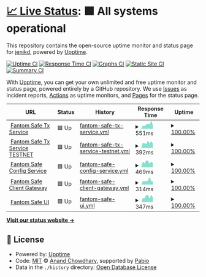 # [📈 Live Status](https://jenikd.github.io/SafeStatus): <!--live status--> **🟩 All systems operational**

This repository contains the open-source uptime monitor and status page for [jenikd](https://jenikd.github.io/SafeStatus), powered by [Upptime](https://github.com/upptime/upptime).

[![Uptime CI](https://github.com/jenikd/SafeStatus/workflows/Uptime%20CI/badge.svg)](https://github.com/jenikd/SafeStatus/actions?query=workflow%3A%22Uptime+CI%22)
[![Response Time CI](https://github.com/jenikd/SafeStatus/workflows/Response%20Time%20CI/badge.svg)](https://github.com/jenikd/SafeStatus/actions?query=workflow%3A%22Response+Time+CI%22)
[![Graphs CI](https://github.com/jenikd/SafeStatus/workflows/Graphs%20CI/badge.svg)](https://github.com/jenikd/SafeStatus/actions?query=workflow%3A%22Graphs+CI%22)
[![Static Site CI](https://github.com/jenikd/SafeStatus/workflows/Static%20Site%20CI/badge.svg)](https://github.com/jenikd/SafeStatus/actions?query=workflow%3A%22Static+Site+CI%22)
[![Summary CI](https://github.com/jenikd/SafeStatus/workflows/Summary%20CI/badge.svg)](https://github.com/jenikd/SafeStatus/actions?query=workflow%3A%22Summary+CI%22)

With [Upptime](https://upptime.js.org), you can get your own unlimited and free uptime monitor and status page, powered entirely by a GitHub repository. We use [Issues](https://github.com/jenikd/SafeStatus/issues) as incident reports, [Actions](https://github.com/jenikd/SafeStatus/actions) as uptime monitors, and [Pages](https://jenikd.github.io/SafeStatus) for the status page.

<!--start: status pages-->
<!-- This summary is generated by Upptime (https://github.com/upptime/upptime) -->
<!-- Do not edit this manually, your changes will be overwritten -->
<!-- prettier-ignore -->
| URL | Status | History | Response Time | Uptime |
| --- | ------ | ------- | ------------- | ------ |
| <img alt="" src="https://icons.duckduckgo.com/ip3/safe-txservice.fantom.network.ico" height="13"> [Fantom Safe Tx Service](https://safe-txservice.fantom.network/check/) | 🟩 Up | [fantom-safe-tx-service.yml](https://github.com/jenikd/SafeStatus/commits/HEAD/history/fantom-safe-tx-service.yml) | <details><summary><img alt="Response time graph" src="./graphs/fantom-safe-tx-service/response-time-week.png" height="20"> 551ms</summary><br><a href="https://jenikd.github.io/SafeStatus/history/fantom-safe-tx-service"><img alt="Response time 625" src="https://img.shields.io/endpoint?url=https%3A%2F%2Fraw.githubusercontent.com%2Fjenikd%2FSafeStatus%2FHEAD%2Fapi%2Ffantom-safe-tx-service%2Fresponse-time.json"></a><br><a href="https://jenikd.github.io/SafeStatus/history/fantom-safe-tx-service"><img alt="24-hour response time 458" src="https://img.shields.io/endpoint?url=https%3A%2F%2Fraw.githubusercontent.com%2Fjenikd%2FSafeStatus%2FHEAD%2Fapi%2Ffantom-safe-tx-service%2Fresponse-time-day.json"></a><br><a href="https://jenikd.github.io/SafeStatus/history/fantom-safe-tx-service"><img alt="7-day response time 551" src="https://img.shields.io/endpoint?url=https%3A%2F%2Fraw.githubusercontent.com%2Fjenikd%2FSafeStatus%2FHEAD%2Fapi%2Ffantom-safe-tx-service%2Fresponse-time-week.json"></a><br><a href="https://jenikd.github.io/SafeStatus/history/fantom-safe-tx-service"><img alt="30-day response time 602" src="https://img.shields.io/endpoint?url=https%3A%2F%2Fraw.githubusercontent.com%2Fjenikd%2FSafeStatus%2FHEAD%2Fapi%2Ffantom-safe-tx-service%2Fresponse-time-month.json"></a><br><a href="https://jenikd.github.io/SafeStatus/history/fantom-safe-tx-service"><img alt="1-year response time 625" src="https://img.shields.io/endpoint?url=https%3A%2F%2Fraw.githubusercontent.com%2Fjenikd%2FSafeStatus%2FHEAD%2Fapi%2Ffantom-safe-tx-service%2Fresponse-time-year.json"></a></details> | <details><summary><a href="https://jenikd.github.io/SafeStatus/history/fantom-safe-tx-service">100.00%</a></summary><a href="https://jenikd.github.io/SafeStatus/history/fantom-safe-tx-service"><img alt="All-time uptime 100.00%" src="https://img.shields.io/endpoint?url=https%3A%2F%2Fraw.githubusercontent.com%2Fjenikd%2FSafeStatus%2FHEAD%2Fapi%2Ffantom-safe-tx-service%2Fuptime.json"></a><br><a href="https://jenikd.github.io/SafeStatus/history/fantom-safe-tx-service"><img alt="24-hour uptime 100.00%" src="https://img.shields.io/endpoint?url=https%3A%2F%2Fraw.githubusercontent.com%2Fjenikd%2FSafeStatus%2FHEAD%2Fapi%2Ffantom-safe-tx-service%2Fuptime-day.json"></a><br><a href="https://jenikd.github.io/SafeStatus/history/fantom-safe-tx-service"><img alt="7-day uptime 100.00%" src="https://img.shields.io/endpoint?url=https%3A%2F%2Fraw.githubusercontent.com%2Fjenikd%2FSafeStatus%2FHEAD%2Fapi%2Ffantom-safe-tx-service%2Fuptime-week.json"></a><br><a href="https://jenikd.github.io/SafeStatus/history/fantom-safe-tx-service"><img alt="30-day uptime 100.00%" src="https://img.shields.io/endpoint?url=https%3A%2F%2Fraw.githubusercontent.com%2Fjenikd%2FSafeStatus%2FHEAD%2Fapi%2Ffantom-safe-tx-service%2Fuptime-month.json"></a><br><a href="https://jenikd.github.io/SafeStatus/history/fantom-safe-tx-service"><img alt="1-year uptime 100.00%" src="https://img.shields.io/endpoint?url=https%3A%2F%2Fraw.githubusercontent.com%2Fjenikd%2FSafeStatus%2FHEAD%2Fapi%2Ffantom-safe-tx-service%2Fuptime-year.json"></a></details>
| <img alt="" src="https://icons.duckduckgo.com/ip3/safe-txservice.testnet.fantom.network.ico" height="13"> [Fantom Safe Tx Service TESTNET](http://safe-txservice.testnet.fantom.network/check/) | 🟩 Up | [fantom-safe-tx-service-testnet.yml](https://github.com/jenikd/SafeStatus/commits/HEAD/history/fantom-safe-tx-service-testnet.yml) | <details><summary><img alt="Response time graph" src="./graphs/fantom-safe-tx-service-testnet/response-time-week.png" height="20"> 392ms</summary><br><a href="https://jenikd.github.io/SafeStatus/history/fantom-safe-tx-service-testnet"><img alt="Response time 450" src="https://img.shields.io/endpoint?url=https%3A%2F%2Fraw.githubusercontent.com%2Fjenikd%2FSafeStatus%2FHEAD%2Fapi%2Ffantom-safe-tx-service-testnet%2Fresponse-time.json"></a><br><a href="https://jenikd.github.io/SafeStatus/history/fantom-safe-tx-service-testnet"><img alt="24-hour response time 332" src="https://img.shields.io/endpoint?url=https%3A%2F%2Fraw.githubusercontent.com%2Fjenikd%2FSafeStatus%2FHEAD%2Fapi%2Ffantom-safe-tx-service-testnet%2Fresponse-time-day.json"></a><br><a href="https://jenikd.github.io/SafeStatus/history/fantom-safe-tx-service-testnet"><img alt="7-day response time 392" src="https://img.shields.io/endpoint?url=https%3A%2F%2Fraw.githubusercontent.com%2Fjenikd%2FSafeStatus%2FHEAD%2Fapi%2Ffantom-safe-tx-service-testnet%2Fresponse-time-week.json"></a><br><a href="https://jenikd.github.io/SafeStatus/history/fantom-safe-tx-service-testnet"><img alt="30-day response time 389" src="https://img.shields.io/endpoint?url=https%3A%2F%2Fraw.githubusercontent.com%2Fjenikd%2FSafeStatus%2FHEAD%2Fapi%2Ffantom-safe-tx-service-testnet%2Fresponse-time-month.json"></a><br><a href="https://jenikd.github.io/SafeStatus/history/fantom-safe-tx-service-testnet"><img alt="1-year response time 450" src="https://img.shields.io/endpoint?url=https%3A%2F%2Fraw.githubusercontent.com%2Fjenikd%2FSafeStatus%2FHEAD%2Fapi%2Ffantom-safe-tx-service-testnet%2Fresponse-time-year.json"></a></details> | <details><summary><a href="https://jenikd.github.io/SafeStatus/history/fantom-safe-tx-service-testnet">100.00%</a></summary><a href="https://jenikd.github.io/SafeStatus/history/fantom-safe-tx-service-testnet"><img alt="All-time uptime 100.00%" src="https://img.shields.io/endpoint?url=https%3A%2F%2Fraw.githubusercontent.com%2Fjenikd%2FSafeStatus%2FHEAD%2Fapi%2Ffantom-safe-tx-service-testnet%2Fuptime.json"></a><br><a href="https://jenikd.github.io/SafeStatus/history/fantom-safe-tx-service-testnet"><img alt="24-hour uptime 100.00%" src="https://img.shields.io/endpoint?url=https%3A%2F%2Fraw.githubusercontent.com%2Fjenikd%2FSafeStatus%2FHEAD%2Fapi%2Ffantom-safe-tx-service-testnet%2Fuptime-day.json"></a><br><a href="https://jenikd.github.io/SafeStatus/history/fantom-safe-tx-service-testnet"><img alt="7-day uptime 100.00%" src="https://img.shields.io/endpoint?url=https%3A%2F%2Fraw.githubusercontent.com%2Fjenikd%2FSafeStatus%2FHEAD%2Fapi%2Ffantom-safe-tx-service-testnet%2Fuptime-week.json"></a><br><a href="https://jenikd.github.io/SafeStatus/history/fantom-safe-tx-service-testnet"><img alt="30-day uptime 100.00%" src="https://img.shields.io/endpoint?url=https%3A%2F%2Fraw.githubusercontent.com%2Fjenikd%2FSafeStatus%2FHEAD%2Fapi%2Ffantom-safe-tx-service-testnet%2Fuptime-month.json"></a><br><a href="https://jenikd.github.io/SafeStatus/history/fantom-safe-tx-service-testnet"><img alt="1-year uptime 100.00%" src="https://img.shields.io/endpoint?url=https%3A%2F%2Fraw.githubusercontent.com%2Fjenikd%2FSafeStatus%2FHEAD%2Fapi%2Ffantom-safe-tx-service-testnet%2Fuptime-year.json"></a></details>
| <img alt="" src="https://icons.duckduckgo.com/ip3/safe.fantom.network.ico" height="13"> [Fantom Safe Config Service](https://safe.fantom.network/configservice/check/) | 🟩 Up | [fantom-safe-config-service.yml](https://github.com/jenikd/SafeStatus/commits/HEAD/history/fantom-safe-config-service.yml) | <details><summary><img alt="Response time graph" src="./graphs/fantom-safe-config-service/response-time-week.png" height="20"> 469ms</summary><br><a href="https://jenikd.github.io/SafeStatus/history/fantom-safe-config-service"><img alt="Response time 572" src="https://img.shields.io/endpoint?url=https%3A%2F%2Fraw.githubusercontent.com%2Fjenikd%2FSafeStatus%2FHEAD%2Fapi%2Ffantom-safe-config-service%2Fresponse-time.json"></a><br><a href="https://jenikd.github.io/SafeStatus/history/fantom-safe-config-service"><img alt="24-hour response time 390" src="https://img.shields.io/endpoint?url=https%3A%2F%2Fraw.githubusercontent.com%2Fjenikd%2FSafeStatus%2FHEAD%2Fapi%2Ffantom-safe-config-service%2Fresponse-time-day.json"></a><br><a href="https://jenikd.github.io/SafeStatus/history/fantom-safe-config-service"><img alt="7-day response time 469" src="https://img.shields.io/endpoint?url=https%3A%2F%2Fraw.githubusercontent.com%2Fjenikd%2FSafeStatus%2FHEAD%2Fapi%2Ffantom-safe-config-service%2Fresponse-time-week.json"></a><br><a href="https://jenikd.github.io/SafeStatus/history/fantom-safe-config-service"><img alt="30-day response time 482" src="https://img.shields.io/endpoint?url=https%3A%2F%2Fraw.githubusercontent.com%2Fjenikd%2FSafeStatus%2FHEAD%2Fapi%2Ffantom-safe-config-service%2Fresponse-time-month.json"></a><br><a href="https://jenikd.github.io/SafeStatus/history/fantom-safe-config-service"><img alt="1-year response time 572" src="https://img.shields.io/endpoint?url=https%3A%2F%2Fraw.githubusercontent.com%2Fjenikd%2FSafeStatus%2FHEAD%2Fapi%2Ffantom-safe-config-service%2Fresponse-time-year.json"></a></details> | <details><summary><a href="https://jenikd.github.io/SafeStatus/history/fantom-safe-config-service">100.00%</a></summary><a href="https://jenikd.github.io/SafeStatus/history/fantom-safe-config-service"><img alt="All-time uptime 100.00%" src="https://img.shields.io/endpoint?url=https%3A%2F%2Fraw.githubusercontent.com%2Fjenikd%2FSafeStatus%2FHEAD%2Fapi%2Ffantom-safe-config-service%2Fuptime.json"></a><br><a href="https://jenikd.github.io/SafeStatus/history/fantom-safe-config-service"><img alt="24-hour uptime 100.00%" src="https://img.shields.io/endpoint?url=https%3A%2F%2Fraw.githubusercontent.com%2Fjenikd%2FSafeStatus%2FHEAD%2Fapi%2Ffantom-safe-config-service%2Fuptime-day.json"></a><br><a href="https://jenikd.github.io/SafeStatus/history/fantom-safe-config-service"><img alt="7-day uptime 100.00%" src="https://img.shields.io/endpoint?url=https%3A%2F%2Fraw.githubusercontent.com%2Fjenikd%2FSafeStatus%2FHEAD%2Fapi%2Ffantom-safe-config-service%2Fuptime-week.json"></a><br><a href="https://jenikd.github.io/SafeStatus/history/fantom-safe-config-service"><img alt="30-day uptime 100.00%" src="https://img.shields.io/endpoint?url=https%3A%2F%2Fraw.githubusercontent.com%2Fjenikd%2FSafeStatus%2FHEAD%2Fapi%2Ffantom-safe-config-service%2Fuptime-month.json"></a><br><a href="https://jenikd.github.io/SafeStatus/history/fantom-safe-config-service"><img alt="1-year uptime 100.00%" src="https://img.shields.io/endpoint?url=https%3A%2F%2Fraw.githubusercontent.com%2Fjenikd%2FSafeStatus%2FHEAD%2Fapi%2Ffantom-safe-config-service%2Fuptime-year.json"></a></details>
| <img alt="" src="https://icons.duckduckgo.com/ip3/safe.fantom.network.ico" height="13"> [Fantom Safe Client Gateway](https://safe.fantom.network/v1/chains/250/safes/0x72a34AbafAB09b15E7191822A679f28E067C4a16) | 🟩 Up | [fantom-safe-client-gateway.yml](https://github.com/jenikd/SafeStatus/commits/HEAD/history/fantom-safe-client-gateway.yml) | <details><summary><img alt="Response time graph" src="./graphs/fantom-safe-client-gateway/response-time-week.png" height="20"> 314ms</summary><br><a href="https://jenikd.github.io/SafeStatus/history/fantom-safe-client-gateway"><img alt="Response time 600" src="https://img.shields.io/endpoint?url=https%3A%2F%2Fraw.githubusercontent.com%2Fjenikd%2FSafeStatus%2FHEAD%2Fapi%2Ffantom-safe-client-gateway%2Fresponse-time.json"></a><br><a href="https://jenikd.github.io/SafeStatus/history/fantom-safe-client-gateway"><img alt="24-hour response time 253" src="https://img.shields.io/endpoint?url=https%3A%2F%2Fraw.githubusercontent.com%2Fjenikd%2FSafeStatus%2FHEAD%2Fapi%2Ffantom-safe-client-gateway%2Fresponse-time-day.json"></a><br><a href="https://jenikd.github.io/SafeStatus/history/fantom-safe-client-gateway"><img alt="7-day response time 314" src="https://img.shields.io/endpoint?url=https%3A%2F%2Fraw.githubusercontent.com%2Fjenikd%2FSafeStatus%2FHEAD%2Fapi%2Ffantom-safe-client-gateway%2Fresponse-time-week.json"></a><br><a href="https://jenikd.github.io/SafeStatus/history/fantom-safe-client-gateway"><img alt="30-day response time 349" src="https://img.shields.io/endpoint?url=https%3A%2F%2Fraw.githubusercontent.com%2Fjenikd%2FSafeStatus%2FHEAD%2Fapi%2Ffantom-safe-client-gateway%2Fresponse-time-month.json"></a><br><a href="https://jenikd.github.io/SafeStatus/history/fantom-safe-client-gateway"><img alt="1-year response time 600" src="https://img.shields.io/endpoint?url=https%3A%2F%2Fraw.githubusercontent.com%2Fjenikd%2FSafeStatus%2FHEAD%2Fapi%2Ffantom-safe-client-gateway%2Fresponse-time-year.json"></a></details> | <details><summary><a href="https://jenikd.github.io/SafeStatus/history/fantom-safe-client-gateway">100.00%</a></summary><a href="https://jenikd.github.io/SafeStatus/history/fantom-safe-client-gateway"><img alt="All-time uptime 100.00%" src="https://img.shields.io/endpoint?url=https%3A%2F%2Fraw.githubusercontent.com%2Fjenikd%2FSafeStatus%2FHEAD%2Fapi%2Ffantom-safe-client-gateway%2Fuptime.json"></a><br><a href="https://jenikd.github.io/SafeStatus/history/fantom-safe-client-gateway"><img alt="24-hour uptime 100.00%" src="https://img.shields.io/endpoint?url=https%3A%2F%2Fraw.githubusercontent.com%2Fjenikd%2FSafeStatus%2FHEAD%2Fapi%2Ffantom-safe-client-gateway%2Fuptime-day.json"></a><br><a href="https://jenikd.github.io/SafeStatus/history/fantom-safe-client-gateway"><img alt="7-day uptime 100.00%" src="https://img.shields.io/endpoint?url=https%3A%2F%2Fraw.githubusercontent.com%2Fjenikd%2FSafeStatus%2FHEAD%2Fapi%2Ffantom-safe-client-gateway%2Fuptime-week.json"></a><br><a href="https://jenikd.github.io/SafeStatus/history/fantom-safe-client-gateway"><img alt="30-day uptime 100.00%" src="https://img.shields.io/endpoint?url=https%3A%2F%2Fraw.githubusercontent.com%2Fjenikd%2FSafeStatus%2FHEAD%2Fapi%2Ffantom-safe-client-gateway%2Fuptime-month.json"></a><br><a href="https://jenikd.github.io/SafeStatus/history/fantom-safe-client-gateway"><img alt="1-year uptime 100.00%" src="https://img.shields.io/endpoint?url=https%3A%2F%2Fraw.githubusercontent.com%2Fjenikd%2FSafeStatus%2FHEAD%2Fapi%2Ffantom-safe-client-gateway%2Fuptime-year.json"></a></details>
| <img alt="" src="https://icons.duckduckgo.com/ip3/safe.fantom.network.ico" height="13"> [Fantom Safe UI](https://safe.fantom.network/welcome) | 🟩 Up | [fantom-safe-ui.yml](https://github.com/jenikd/SafeStatus/commits/HEAD/history/fantom-safe-ui.yml) | <details><summary><img alt="Response time graph" src="./graphs/fantom-safe-ui/response-time-week.png" height="20"> 347ms</summary><br><a href="https://jenikd.github.io/SafeStatus/history/fantom-safe-ui"><img alt="Response time 414" src="https://img.shields.io/endpoint?url=https%3A%2F%2Fraw.githubusercontent.com%2Fjenikd%2FSafeStatus%2FHEAD%2Fapi%2Ffantom-safe-ui%2Fresponse-time.json"></a><br><a href="https://jenikd.github.io/SafeStatus/history/fantom-safe-ui"><img alt="24-hour response time 303" src="https://img.shields.io/endpoint?url=https%3A%2F%2Fraw.githubusercontent.com%2Fjenikd%2FSafeStatus%2FHEAD%2Fapi%2Ffantom-safe-ui%2Fresponse-time-day.json"></a><br><a href="https://jenikd.github.io/SafeStatus/history/fantom-safe-ui"><img alt="7-day response time 347" src="https://img.shields.io/endpoint?url=https%3A%2F%2Fraw.githubusercontent.com%2Fjenikd%2FSafeStatus%2FHEAD%2Fapi%2Ffantom-safe-ui%2Fresponse-time-week.json"></a><br><a href="https://jenikd.github.io/SafeStatus/history/fantom-safe-ui"><img alt="30-day response time 360" src="https://img.shields.io/endpoint?url=https%3A%2F%2Fraw.githubusercontent.com%2Fjenikd%2FSafeStatus%2FHEAD%2Fapi%2Ffantom-safe-ui%2Fresponse-time-month.json"></a><br><a href="https://jenikd.github.io/SafeStatus/history/fantom-safe-ui"><img alt="1-year response time 414" src="https://img.shields.io/endpoint?url=https%3A%2F%2Fraw.githubusercontent.com%2Fjenikd%2FSafeStatus%2FHEAD%2Fapi%2Ffantom-safe-ui%2Fresponse-time-year.json"></a></details> | <details><summary><a href="https://jenikd.github.io/SafeStatus/history/fantom-safe-ui">100.00%</a></summary><a href="https://jenikd.github.io/SafeStatus/history/fantom-safe-ui"><img alt="All-time uptime 100.00%" src="https://img.shields.io/endpoint?url=https%3A%2F%2Fraw.githubusercontent.com%2Fjenikd%2FSafeStatus%2FHEAD%2Fapi%2Ffantom-safe-ui%2Fuptime.json"></a><br><a href="https://jenikd.github.io/SafeStatus/history/fantom-safe-ui"><img alt="24-hour uptime 100.00%" src="https://img.shields.io/endpoint?url=https%3A%2F%2Fraw.githubusercontent.com%2Fjenikd%2FSafeStatus%2FHEAD%2Fapi%2Ffantom-safe-ui%2Fuptime-day.json"></a><br><a href="https://jenikd.github.io/SafeStatus/history/fantom-safe-ui"><img alt="7-day uptime 100.00%" src="https://img.shields.io/endpoint?url=https%3A%2F%2Fraw.githubusercontent.com%2Fjenikd%2FSafeStatus%2FHEAD%2Fapi%2Ffantom-safe-ui%2Fuptime-week.json"></a><br><a href="https://jenikd.github.io/SafeStatus/history/fantom-safe-ui"><img alt="30-day uptime 100.00%" src="https://img.shields.io/endpoint?url=https%3A%2F%2Fraw.githubusercontent.com%2Fjenikd%2FSafeStatus%2FHEAD%2Fapi%2Ffantom-safe-ui%2Fuptime-month.json"></a><br><a href="https://jenikd.github.io/SafeStatus/history/fantom-safe-ui"><img alt="1-year uptime 100.00%" src="https://img.shields.io/endpoint?url=https%3A%2F%2Fraw.githubusercontent.com%2Fjenikd%2FSafeStatus%2FHEAD%2Fapi%2Ffantom-safe-ui%2Fuptime-year.json"></a></details>

<!--end: status pages-->

[**Visit our status website →**](https://jenikd.github.io/SafeStatus)

## 📄 License

- Powered by: [Upptime](https://github.com/upptime/upptime)
- Code: [MIT](./LICENSE) © [Anand Chowdhary](https://anandchowdhary.com), supported by [Pabio](https://pabio.com)
- Data in the `./history` directory: [Open Database License](https://opendatacommons.org/licenses/odbl/1-0/)
